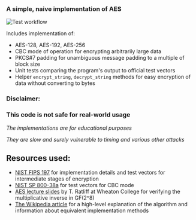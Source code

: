 ### A simple, naive implementation of AES

![Test workflow](https://github.com/AdrianKlessa/aes/actions/workflows/tests_workflow.yml/badge.svg)

Includes implementation of:
* AES-128, AES-192, AES-256
* CBC mode of operation for encrypting arbitrarily large data
* PKCS#7 padding for unambiguous message padding to a multiple of block size
* Unit tests comparing the program's output to official test vectors
* Helper `encrypt_string`, `decrypt_string` methods for easy encryption of data without converting to bytes
### Disclaimer:

### This code is not safe for real-world usage

*The implementations are for educational purposes*

*They are slow and surely vulnerable to timing and various other attacks*



## Resources used:

* [NIST FIPS 197](https://nvlpubs.nist.gov/nistpubs/FIPS/NIST.FIPS.197-upd1.pdf) for implementation details and test vectors for intermediate stages of encryption
* [NIST SP 800-38a](https://nvlpubs.nist.gov/nistpubs/legacy/sp/nistspecialpublication800-38a.pdf) for test vectors for CBC mode
* [AES lecture slides](https://tratliff.webspace.wheatoncollege.edu/2016_Fall/math202/inclass/sep21_inclass.pdf) by T. Ratliff at Wheaton College for verifying the multiplicative inverse in GF(2^8)
* [The Wikipedia article](https://en.wikipedia.org/wiki/Advanced_Encryption_Standard) for a high-level explanation of the algorithm and information about equivalent implementation methods